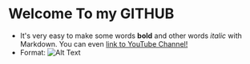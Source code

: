 # Welcome To my GITHUB
* It's very easy to make some words **bold** and other words *italic* with Markdown. You can even [link to YouTube Channel!](https://www.youtube.com/channel/UCr3c_u_Kqq4U8zBT-dhCpzQ?view_as=subscriber)
* Format: ![Alt Text](https://www.google.com.mx/search?q=lee+sin&rlz=1C1CHBF_enMX780MX780&tbm=isch&source=iu&ictx=1&fir=PsVQQkxBu0iYjM%253A%252CV4Ew3S6BI3BrrM%252C_&usg=__FJvUwGIyadKXYMKBxaf-rjrrS7I%3D&sa=X&ved=0ahUKEwjAm4Cq5_faAhWKj1QKHctqBBkQ9QEIQTAD#imgrc=N3tnhdIa_Hd_kM:)
